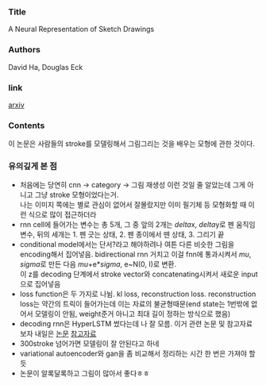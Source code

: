 ### Title
A Neural Representation of Sketch Drawings
### Authors
David Ha, Douglas Eck

### link
[arxiv](https://arxiv.org/abs/1704.03477v1)

### Contents
이 논문은 사람들의 stroke를 모델링해서 그림그리는 것을 배우는 모형에 관한 것이다.

### 유의깊게 본 점
- 처음에는 당연히 cnn -> category -> 그림 재생성 이런 것일 줄 알았는데 그게 아니고 그냥 stroke 모형이었다는거. <br/>나는 이미지 쪽에는 별로 관심이 없어서 잘몰랐지만 이미 필기체 등 모형화할 때 이런 식으로 많이 접근하더라
- rnn cell에 들어가는 변수는 총 5개, 그 중 앞의 2개는 $delta$x, $delta$y로 펜 움직임 변수, 뒤의 세개는 1. 펜 긋는 상태, 2. 펜 종이에서 뗀 상태, 3. 그리기 끝
- conditional model에서는 단서?라고 해야하려나 여튼 다른 비슷한 그림을 encoding해서 집어넣음. bidirectional rnn 거치고 이걸 fnn에 통과시켜서 $mu$, $sigma$로 만든 다음 $mu$+e*$sigma$, e~N(0, I)로 변환. <br/> 이 z를 decoding 단계에서 stroke vector와 concatenating시켜서 새로운 input으로 집어넣음
- loss function은 두 가지로 나뉨. kl loss, reconstruction loss. reconstruction loss는 약간의 트릭이 들어가는데 이는 자료의 불균형때문(end state는 1번밖에 없어서 모델링이 안됨, weight준거 아니고 최대 길이 정하는 방식으로 했음)
- decoding rnn은 HyperLSTM 썼다는데 나 잘 모름. 이거 관련 논문 및 참고자료 보자 내일은
[논문](https://arxiv.org/pdf/1609.09106v1.pdf)
[참고자료](http://blog.otoro.net/2016/09/28/hyper-networks/)
- 300stroke 넘어가면 모델링이 잘 안된다고 하네
- variational autoencoder와 gan을 좀 비교해서 정리하는 시간 한 번은 가져야 할 듯
- 논문이 알록달록하고 그림이 많아서 좋다ㅎㅎ 